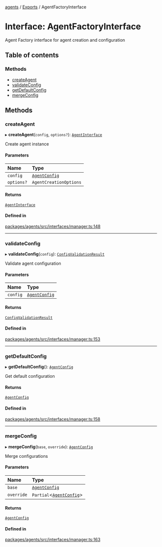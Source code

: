 <!-- 
 ⚠️  AUTO-GENERATED FILE - DO NOT EDIT MANUALLY
 This file is automatically generated by scripts/docs-generator.js
 To make changes, edit the source TypeScript files or update the generator script
-->

[agents](../../) / [Exports](../modules) / AgentFactoryInterface

# Interface: AgentFactoryInterface

Agent Factory interface for agent creation and configuration

## Table of contents

### Methods

- [createAgent](AgentFactoryInterface#createagent)
- [validateConfig](AgentFactoryInterface#validateconfig)
- [getDefaultConfig](AgentFactoryInterface#getdefaultconfig)
- [mergeConfig](AgentFactoryInterface#mergeconfig)

## Methods

### createAgent

▸ **createAgent**(`config`, `options?`): [`AgentInterface`](AgentInterface)

Create agent instance

#### Parameters

| Name | Type |
| :------ | :------ |
| `config` | [`AgentConfig`](AgentConfig) |
| `options?` | `AgentCreationOptions` |

#### Returns

[`AgentInterface`](AgentInterface)

#### Defined in

[packages/agents/src/interfaces/manager.ts:148](https://github.com/woojubb/robota/blob/d84cd2e1e6915e9f7e9aff8f9b06df02e55c139b/packages/agents/src/interfaces/manager.ts#L148)

___

### validateConfig

▸ **validateConfig**(`config`): [`ConfigValidationResult`](ConfigValidationResult)

Validate agent configuration

#### Parameters

| Name | Type |
| :------ | :------ |
| `config` | [`AgentConfig`](AgentConfig) |

#### Returns

[`ConfigValidationResult`](ConfigValidationResult)

#### Defined in

[packages/agents/src/interfaces/manager.ts:153](https://github.com/woojubb/robota/blob/d84cd2e1e6915e9f7e9aff8f9b06df02e55c139b/packages/agents/src/interfaces/manager.ts#L153)

___

### getDefaultConfig

▸ **getDefaultConfig**(): [`AgentConfig`](AgentConfig)

Get default configuration

#### Returns

[`AgentConfig`](AgentConfig)

#### Defined in

[packages/agents/src/interfaces/manager.ts:158](https://github.com/woojubb/robota/blob/d84cd2e1e6915e9f7e9aff8f9b06df02e55c139b/packages/agents/src/interfaces/manager.ts#L158)

___

### mergeConfig

▸ **mergeConfig**(`base`, `override`): [`AgentConfig`](AgentConfig)

Merge configurations

#### Parameters

| Name | Type |
| :------ | :------ |
| `base` | [`AgentConfig`](AgentConfig) |
| `override` | `Partial`\<[`AgentConfig`](AgentConfig)\> |

#### Returns

[`AgentConfig`](AgentConfig)

#### Defined in

[packages/agents/src/interfaces/manager.ts:163](https://github.com/woojubb/robota/blob/d84cd2e1e6915e9f7e9aff8f9b06df02e55c139b/packages/agents/src/interfaces/manager.ts#L163)
